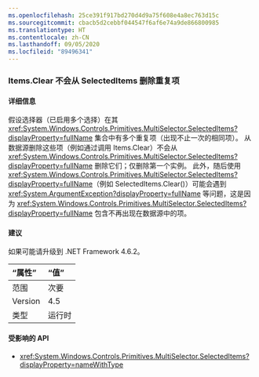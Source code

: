 ```yaml
---
ms.openlocfilehash: 25ce391f917bd270d4d9a75f608e4a8ec763d15c
ms.sourcegitcommit: cbacb5d2cebbf044547f6af6e74a9de866800985
ms.translationtype: HT
ms.contentlocale: zh-CN
ms.lasthandoff: 09/05/2020
ms.locfileid: "89496341"
---
```

### <a name="itemsclear-does-not-remove-duplicates-from-selecteditems"></a>Items.Clear 不会从 SelectedItems 删除重复项

#### <a name="details"></a>详细信息

假设选择器（已启用多个选择）在其 <xref:System.Windows.Controls.Primitives.MultiSelector.SelectedItems?displayProperty=fullName> 集合中有多个重复项（出现不止一次的相同项）。  从数据源删除这些项（例如通过调用 Items.Clear）不会从 <xref:System.Windows.Controls.Primitives.MultiSelector.SelectedItems?displayProperty=fullName> 删除它们；仅删除第一个实例。 此外，随后使用 <xref:System.Windows.Controls.Primitives.MultiSelector.SelectedItems?displayProperty=fullName>（例如 SelectedItems.Clear()）可能会遇到 <xref:System.ArgumentException?displayProperty=fullName> 等问题，这是因为 <xref:System.Windows.Controls.Primitives.MultiSelector.SelectedItems?displayProperty=fullName> 包含不再出现在数据源中的项。

#### <a name="suggestion"></a>建议

如果可能请升级到 .NET Framework 4.6.2。

| “属性”    | “值”       |
|:--------|:------------|
| 范围   |次要|
|Version|4.5|
|类型|运行时|

#### <a name="affected-apis"></a>受影响的 API

- <xref:System.Windows.Controls.Primitives.MultiSelector.SelectedItems?displayProperty=nameWithType>

<!--

#### Affected APIs

- `P:System.Windows.Controls.Primitives.MultiSelector.SelectedItems`

-->
